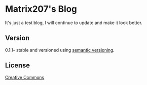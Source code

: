 # Matrix207's Blog

It's just a test blog, I will continue to update and make it look better.

## Version

0.1.1- stable and versioned using [semantic versioning](http://semver.org/).

## License

[Creative Commons](http://creativecommons.org/licenses/by-nc-sa/3.0/)
